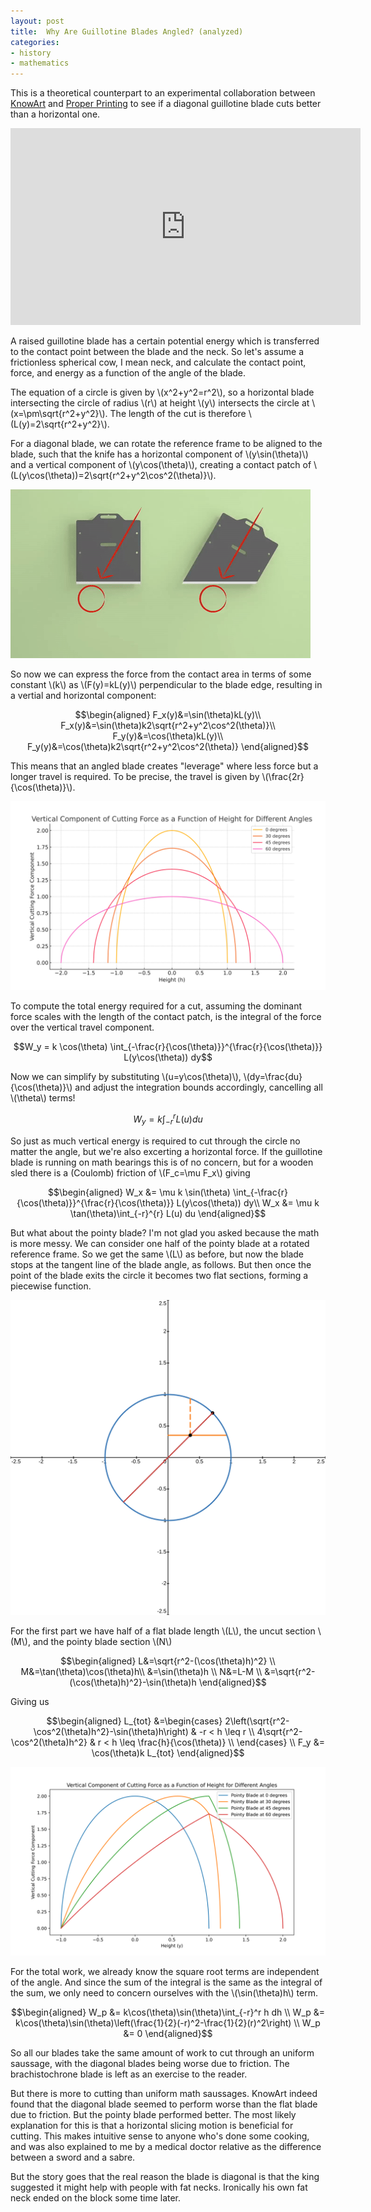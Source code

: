 ```yaml
---
layout: post
title:  Why Are Guillotine Blades Angled? (analyzed) 
categories:
- history
- mathematics
---
```

This is a theoretical counterpart to an experimental collaboration between [KnowArt](https://www.youtube.com/@KnowArt) and [Proper Printing](https://www.youtube.com/@properprinting) to see if a diagonal guillotine blade cuts better than a horizontal one.

<iframe width="560" height="315" src="https://www.youtube-nocookie.com/embed/53fSsfUjUeI?si=lC3MDF0hAtdnQhn6" title="YouTube video player" frameborder="0" allow="accelerometer; autoplay; clipboard-write; encrypted-media; gyroscope; picture-in-picture; web-share" referrerpolicy="strict-origin-when-cross-origin" allowfullscreen></iframe>

A raised guillotine blade has a certain potential energy which is transferred to the contact point between the blade and the neck. So let's assume a frictionless spherical cow, I mean neck, and calculate the contact point, force, and energy as a function of the angle of the blade.

The equation of a circle is given by \\(x^2+y^2=r^2\\), so a horizontal blade intersecting the circle of radius \\(r\\) at height \\(y\\) intersects the circle at \\(x=\pm\sqrt{r^2+y^2}\\). The length of the cut is therefore \\(L(y)=2\sqrt{r^2+y^2}\\).

For a diagonal blade, we can rotate the reference frame to be aligned to the blade, such that the knife has a horizontal component of \\(y\sin(\theta)\\) and a vertical component of \\(y\cos(\theta)\\), creating a contact patch of \\(L(y\cos(\theta))=2\sqrt{r^2+y^2\cos^2(\theta)}\\).

![rotated guillotine](/images/guillotine/geometry.gif)

So now we can express the force from the contact area in terms of some constant \\(k\\) as \\(F(y)=kL(y)\\) perpendicular to the blade edge, resulting in a vertial and horizontal component:

$$\begin{aligned}
F_x(y)&=\sin(\theta)kL(y)\\
F_x(y)&=\sin(\theta)k2\sqrt{r^2+y^2\cos^2(\theta)}\\
F_y(y)&=\cos(\theta)kL(y)\\
F_y(y)&=\cos(\theta)k2\sqrt{r^2+y^2\cos^2(\theta)}
\end{aligned}$$

This means that an angled blade creates "leverage" where less force but a longer travel is required. To be precise, the travel is given by \\(\frac{2r}{\cos(\theta)}\\).

![vertical component of cutting force](/images/guillotine/vertical_cut_force_plot.svg)

To compute the total energy required for a cut, assuming the dominant force scales with the length of the contact patch, is the integral of the force over the vertical travel component.

$$W_y = k \cos(\theta) \int_{-\frac{r}{\cos(\theta)}}^{\frac{r}{\cos(\theta)}} L(y\cos(\theta)) dy$$

Now we can simplify by substituting \\(u=y\cos(\theta)\\), \\(dy=\frac{du}{\cos(\theta)}\\) and adjust the integration bounds accordingly, cancelling all \\(\theta\\) terms!

$$W_y = k \int_{-r}^{r} L(u) du$$

So just as much vertical energy is required to cut through the circle no matter the angle, but we're also excerting a horizontal force. If the guillotine blade is running on math bearings this is of no concern, but for a wooden sled there is a (Coulomb) friction of \\(F_c=\mu F_x\\) giving

$$\begin{aligned}
W_x &= \mu k \sin(\theta) \int_{-\frac{r}{\cos(\theta)}}^{\frac{r}{\cos(\theta)}} L(y\cos(\theta)) dy\\
W_x &= \mu k \tan(\theta)\int_{-r}^{r} L(u) du
\end{aligned}$$

But what about the pointy blade? I'm not glad you asked because the math is more messy. We can consider one half of the pointy blade at a rotated reference frame. So we get the same \\(L\\) as before, but now the blade stops at the tangent line of the blade angle, as follows. But then once the point of the blade exits the circle it becomes two flat sections, forming a piecewise function.

![pointy blade geometry](/images/guillotine/desmos-graph.svg)

For the first part we have half of a flat blade length \\(L\\), the uncut section \\(M\\), and the pointy blade section \\(N\\)

$$\begin{aligned}
L&=\sqrt{r^2-(\cos(\theta)h)^2} \\
M&=\tan(\theta)\cos(\theta)h\\
&=\sin(\theta)h \\
N&=L-M \\
&=\sqrt{r^2-(\cos(\theta)h)^2}-\sin(\theta)h
\end{aligned}$$

Giving us

$$\begin{aligned}
L_{tot} &=\begin{cases} 
      2\left(\sqrt{r^2-\cos^2(\theta)h^2}-\sin(\theta)h\right) & -r < h \leq r \\
      4\sqrt{r^2-\cos^2(\theta)h^2} & r < h \leq \frac{h}{\cos(\theta)} \\
   \end{cases} \\
F_y &= \cos(\theta)k L_{tot}
\end{aligned}$$

![pointy force](/images/guillotine/pointy_blade_cut_force.svg)

For the total work, we already know the square root terms are independent of the angle. And since the sum of the integral is the same as the integral of the sum, we only need to concern ourselves with the \\(\sin(\theta)h\\) term.

$$\begin{aligned}
W_p &= k\cos(\theta)\sin(\theta)\int_{-r}^r h dh \\
W_p &= k\cos(\theta)\sin(\theta)\left(\frac{1}{2}(-r)^2-\frac{1}{2}(r)^2\right) \\
W_p &= 0
\end{aligned}$$

So all our blades take the same amount of work to cut through an uniform saussage, with the diagonal blades being worse due to friction. The brachistochrone blade is left as an exercise to the reader.

But there is more to cutting than uniform math saussages. KnowArt indeed found that the diagonal blade seemed to perform worse than the flat blade due to friction. But the pointy blade performed better. The most likely explanation for this is that a horizontal slicing motion is beneficial for cutting. This makes intuitive sense to anyone who's done some cooking, and was also explained to me by a medical doctor relative as the difference between a sword and a sabre.

But the story goes that the real reason the blade is diagonal is that the king suggested it might help with people with fat necks. Ironically his own fat neck ended on the block some time later.